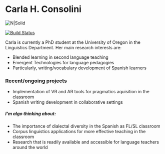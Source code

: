 # Carla H. Consolini

![N|Solid](https://i.imgur.com/9fdn7VC.png?2)

[![Build Status](https://i.imgur.com/MXPTuwT.png?1)](https://www.linkedin.com/in/carla-h-consolini/)

Carla is currently a PhD student at the University of Oregon in the Linguistics Department. Her main research interests are:

  - Blended learning in second language teaching
  - Emergent Technologies for language pedagogies
  - Particularly, writing/vocabulary development of Spanish learners

### Recent/ongoing projects

  - Implementation of VR and AR tools for pragmatics aquisition in the classroom
  - Spanish writing development in collaborative settings


##### I'm algo thinking about:
  - The importance of dialectal diversity in the Spanish as FL/SL classroom
  - Corpus linguistics applications for more effective teaching in the classroom 
  - Research that is readily available and accessible for language teachers around the world


